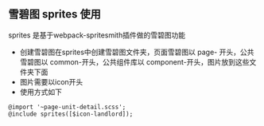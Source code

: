 ## 雪碧图 sprites 使用
sprites 是基于webpack-spritesmith插件做的雪碧图功能
- 创建雪碧图在sprites中创建雪碧图文件夹，页面雪碧图以 page- 开头，公共雪碧图以 common-开头，公共组件库以 component-开头，图片放到这些文件夹下面
- 图片需要以icon开头
- 使用方式如下
```
@import '~page-unit-detail.scss';
@include sprites([$icon-landlord]);
```